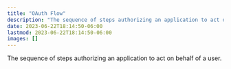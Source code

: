 ```yaml
---
title: "OAuth Flow"
description: "The sequence of steps authorizing an application to act on behalf of a user"
date: 2023-06-22T18:14:50-06:00
lastmod: 2023-06-22T18:14:50-06:00
images: []
---
```


The sequence of steps authorizing an application to act on behalf of a user.

